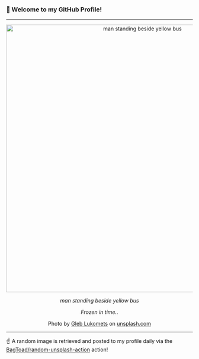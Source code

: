 ### 👋 Welcome to my GitHub Profile!

----

<div align="center">
  <img width="720" src="https://images.unsplash.com/photo-1539883453024-cf91118766df?crop=entropy&cs=tinysrgb&fit=max&fm=jpg&ixid=M3w1NTI0OTR8MHwxfHJhbmRvbXx8fHx8fHx8fDE3MzEzOTE5NDN8&ixlib=rb-4.0.3&q=80&w=1080" alt="man standing beside yellow bus">
  
  <em>man standing beside yellow bus</em>
  
  <em>Frozen in time..</em>
  
  Photo by [Gleb Lukomets](null) on [unsplash.com](https://unsplash.com/)
</div>

----

☝️ A random image is retrieved and posted to my profile daily via the [BagToad/random-unsplash-action](https://github.com/BagToad/random-unsplash-action) action!
